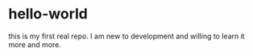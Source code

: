 # hello-world
this is my first real repo.
I am new to development and willing to learn it more and more.
